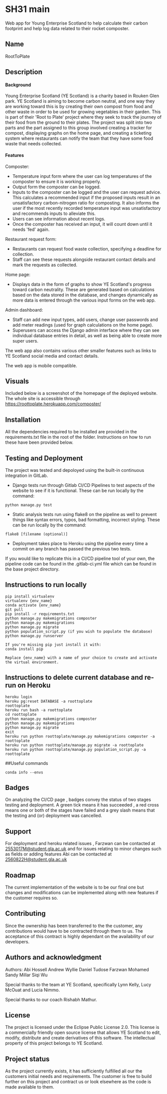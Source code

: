 # SH31 main

Web app for Young Enterprise Scotland to help calculate their carbon footprint and help log data related to their rocket composter.

## Name
RootToPlate

## Description
#### Background
Young Enterprise Scotland (YE Scotland) is a charity based in Rouken Glen park. YE Scotland is aiming to become carbon neutral, and one way they are working toward this is by creating their own compost from food and other waste in order to be used for growing vegetables in their garden. This is part of their 'Root to Plate' project where they seek to track the journey of their food from the ground to their plates. The project was split into two parts and the part assigned to this group involved creating a tracker for compost, displaying graphs on the home page, and creating a ticketing system where restaurants can notify the team that they have some food waste that needs collected.

#### Features
Composter:
- Temperature input form where the user can log temperatures of the composter to ensure it is working properly.
- Output form the composter can be logged. 
- Inputs to the composter can be logged and the user can request advice. This calculates a recommended input if the proposed inputs result in an unsatisfactory carbon-nitrogen ratio for composting. It also informs the user if the most recently recorded temperature input was unsatisfactory and recommends inputs to alleviate this.
- Users can see information about recent logs.
- Once the composter has received an input, it will count down until it needs 'fed' again.

Restaurant request form:
- Restaurants can request food waste collection, specifying a deadline for collection.
- Staff can see these requests alongside restaurant contact details and mark the requests as collected.

Home page:
- Displays data in the form of graphs to show YE Scotland's progress toward carbon neutrality. These are generated based on calculations based on the data stored in the database, and changes dynamically as more data is entered through the various input forms on the web app.

Admin dashboard:
- Staff can add new input types, add users, change user passwords and add meter readings (used for graph calculations on the home page).
- Superusers can access the Django admin interface where they can see individual database entries in detail, as well as being able to create more super users.

The web app also contains various other smaller features such as links to YE Scotland social media and contact details.

The web app is mobile compatible. 
 

## Visuals
Included below is a screenshot of the homepage of the deployed website. The whole site is accessible through https://roottoplate.herokuapp.com/composter/

## Installation
All the dependencies required to be installed are provided in the requirements.txt file in the root of the folder. Instructions on how to run these have been provided below.

## Testing and Deployment

The project was tested and depoloyed using the built-in continuous integration in GitLab.

- Django tests run through Gitlab CI/CD Pipelines to test aspects of the website to see if it is functional. These can be run locally by the command:
```
python manage.py test
```
- Static analysis tests run using flake8 on the pipeline as well to prevent things like syntax errors, typos, bad formatting, incorrect styling. These can be run locally by the command:
```
flake8 [filename (optional)]
```
- Deployment takes place to Heroku using the pipeline every time a commit on any branch has passed the previous two tests.

If you would like to replicate this in a CI/CD pipeline tool of your own, the pipeline code can be found in the .gitlab-ci.yml file which can be found in the base project directory.

## Instructions to run locally
```
pip install virtualenv
virtualenv {env_name}
conda activate {env_name} 
git pull 
pip install -r requirements.txt
python manage.py makemigrations composter
python manage.py makemigrations
python manage.py migrate
python population_script.py (if you wish to populate the database)
python manage.py runserver

If you're missing pip just install it with: 
conda install pip

Replace {env_name} with a name of your choice to create and activate the virtual environment.
```

## Instructions to delete current database and re-run on Heroku
```
heroku login
heroku pg:reset DATABASE -a roottoplate
roottoplate
heroku run bash -a roottoplate
cd roottoplate
python manage.py makemigrations composter
python manage.py makemigrations
python manage.py migrate
exit
heroku run python roottoplate/manage.py makemigrations composter -a roottoplate
heroku run python roottoplate/manage.py migrate -a roottoplate
heroku run python roottoplate/manage.py population_script.py -a roottoplate
```

##Useful commands
```
conda info --envs
``` 

## Badges
On analyzing the CI/CD page , badges convey the status of two stages testing and deployment. A green tick means it has succeeded , a red cross means one or both of the stages have failed and a grey slash means that the testing and (or) deployment was cancelled.


## Support
For deployment and heroku related issues , Farzwan can be contacted at 2553017M@student.gla.ac.uk and for issues relating to minor changes such as fields or adding features Abi can be contacted at 2560822H@student.gla.ac.uk

## Roadmap
The current implementation of the website is to be our final one but changes and modifications can be implemented along with new features if the customer requires so.

## Contributing
Since the ownership has been transferred to the the customer, any contributions would have to be contracted through them to us. The acceptance of this contract is highly dependant on the availability of our developers. 

## Authors and acknowledgment
Authors:
Abi Hossell
Andrew Wyllie
Daniel Tudose
Farzwan Mohamed
Sandy Millar
Siqi Wu

Special thanks to the team at YE Scotland, specifically Lynn Kelly, Lucy McOuat and Lucia Nimmo. 

Special thanks to our coach Rishabh Mathur.

## License
The project is licensed under the Eclipse Public License 2.0. This license is a commercially friendly open source license that allows YE Scotland to edit, modify, distribute and create derivatives of this software. The intellectual property of this project belongs to YE Scotland. 

## Project status
As the project currently exists, it has sufficiently fulfilled all our the customers initial needs and requirements. The customer is free to build further on this project and contract us or look elsewhere as the code is made available to them.

